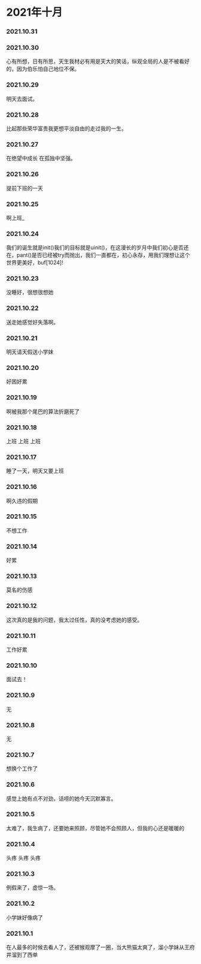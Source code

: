 # 2021年十月
### 2021.10.31
### 2021.10.30
心有所想，日有所思，天生我材必有用是天大的笑话，纵观全局的人是不被看好的，因为伯乐怕自己地位不保。
### 2021.10.29
明天去面试。
### 2021.10.28
比起那些荣华富贵我更想平淡自由的走过我的一生。
### 2021.10.27
在绝望中成长 在孤独中坚强。
### 2021.10.26
提前下班的一天
### 2021.10.25
啊上班_
### 2021.10.24
我们的诞生就是init()我们的目标就是uinit()，在这漫长的岁月中我们初心是否还在，pant()是否已经被try而抛出，我们一直都在，初心永存，用我们理想让这个世界更美好，buf[1024]!
### 2021.10.23
没睡好，很想很想她
### 2021.10.22
送走她感觉好失落啊。
### 2021.10.21
明天请天假送小学妹
### 2021.10.20
好困好累
### 2021.10.19
啊被我那个尾巴的算法折磨死了
### 2021.10.18
上班 上班 上班
### 2021.10.17
睡了一天，明天又要上班
### 2021.10.16
啊久违的假期
### 2021.10.15
不想工作
### 2021.10.14
好累
### 2021.10.13
莫名的伤感
### 2021.10.12
这次真的是我的问题，我太过任性，真的没考虑她的感受。
### 2021.10.11
工作好累
### 2021.10.10
面试去！
### 2021.10.9
无
### 2021.10.8
无
### 2021.10.7
想换个工作了
### 2021.10.6
感觉上她有点不对劲，话唠的她今天沉默寡言。
### 2021.10.5
太难了，我生病了，还要她来照顾，尽管她不会照顾人，但我的心还是暖暖的
### 2021.10.4
头疼 头疼 头疼
### 2021.10.3
例假来了，虚惊一场。
### 2021.10.2
小学妹好像病了
### 2021.10.1
在人最多的时候去看人了，还被猴观摩了一圈，当大熊猫太爽了，溜小学妹从王府井溜到了西单
